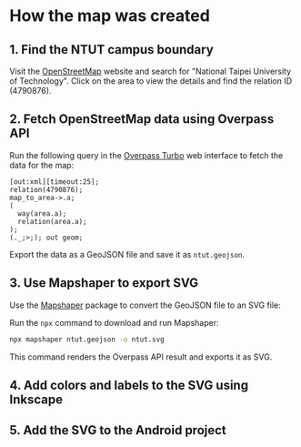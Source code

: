 # How the map was created

## 1. Find the NTUT campus boundary

Visit the [OpenStreetMap](https://www.openstreetmap.org/) website and search for "National Taipei University of Technology". Click on the area to view the details and find the relation ID (4790876).

## 2. Fetch OpenStreetMap data using Overpass API

Run the following query in the [Overpass Turbo](https://overpass-turbo.eu/) web interface to fetch the data for the map:

```overpass
[out:xml][timeout:25];
relation(4790876);
map_to_area->.a;
(
  way(area.a);
  relation(area.a);
);
(._;>;); out geom;
```

Export the data as a GeoJSON file and save it as `ntut.geojson`.

## 3. Use Mapshaper to export SVG

Use the [Mapshaper](https://mapshaper.org/) package to convert the GeoJSON file to an SVG file:

Run the `npx` command to download and run Mapshaper:

```bash
npx mapshaper ntut.geojson -o ntut.svg
```

This command renders the Overpass API result and exports it as SVG.

## 4. Add colors and labels to the SVG using Inkscape

## 5. Add the SVG to the Android project
